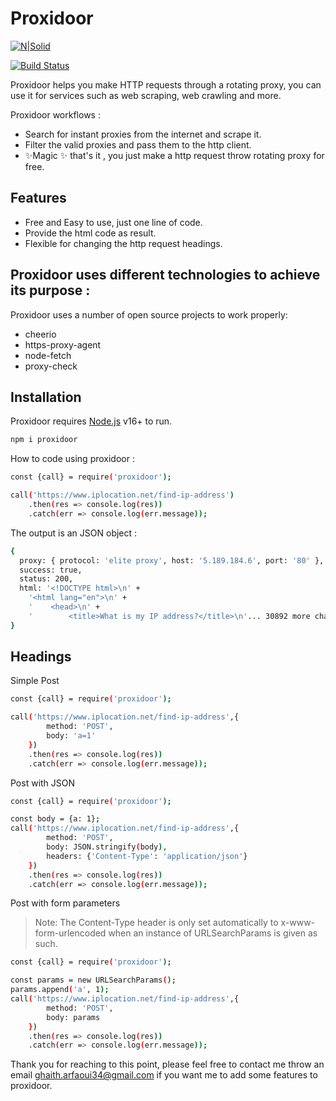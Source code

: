 # Proxidoor

[![N|Solid](https://cdn.discordapp.com/attachments/797496852642922539/1076843094256918629/Screenshot_20230219_132544_Brave.jpg)](https://nodesource.com/products/nsolid)

[![Build Status](https://travis-ci.org/joemccann/dillinger.svg?branch=master)](https://travis-ci.org/joemccann/dillinger)

Proxidoor helps you make HTTP requests through a rotating proxy, you can use it for services such as web scraping, web crawling and more.

Proxidoor workflows :
- Search for instant proxies from the internet and scrape it.
- Filter the valid proxies and pass them to the http client.
- ✨Magic ✨   that's it , you just make a http request throw rotating proxy for free.

## Features

- Free and Easy to use, just one line of code.
- Provide the html code as result.
- Flexible for changing the http request headings.

## Proxidoor uses different technologies to achieve its purpose :

Proxidoor uses a number of open source projects to work properly:

- cheerio
- https-proxy-agent
- node-fetch
- proxy-check

## Installation

Proxidoor requires [Node.js](https://nodejs.org/) v16+ to run.

```sh
npm i proxidoor
```

How to code using proxidoor :

```sh
const {call} = require('proxidoor');

call('https://www.iplocation.net/find-ip-address')
    .then(res => console.log(res))
    .catch(err => console.log(err.message));
```

The output is an JSON object :

```sh
{
  proxy: { protocol: 'elite proxy', host: '5.189.184.6', port: '80' },
  success: true,
  status: 200,
  html: '<!DOCTYPE html>\n' +
    '<html lang="en">\n' +
    '    <head>\n' +
    '        <title>What is my IP address?</title>\n'... 30892 more characters
}
```

## Headings

Simple Post
```sh
const {call} = require('proxidoor');

call('https://www.iplocation.net/find-ip-address',{
        method: 'POST',
        body: 'a=1'
    })
    .then(res => console.log(res))
    .catch(err => console.log(err.message));
```

Post with JSON
```sh
const {call} = require('proxidoor');

const body = {a: 1};
call('https://www.iplocation.net/find-ip-address',{
        method: 'POST',
        body: JSON.stringify(body),
	    headers: {'Content-Type': 'application/json'}
    })
    .then(res => console.log(res))
    .catch(err => console.log(err.message));
```

Post with form parameters
> Note: The Content-Type header is only set automatically to x-www-form-urlencoded when an instance of URLSearchParams is given as such.

```sh
const {call} = require('proxidoor');

const params = new URLSearchParams();
params.append('a', 1);
call('https://www.iplocation.net/find-ip-address',{
        method: 'POST',
        body: params
    })
    .then(res => console.log(res))
    .catch(err => console.log(err.message));
```
Thank you for reaching to this point, please feel free to contact me throw an email ghaith.arfaoui34@gmail.com if you want me to add some features to proxidoor.
